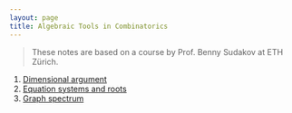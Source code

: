 ```yaml
---
layout: page
title: Algebraic Tools in Combinatorics
---
```


> These notes are based on a course by Prof. Benny Sudakov at ETH Zürich.

1. [Dimensional argument](./dimension.pdf)
1. [Equation systems and roots](./roots.pdf)
1. [Graph spectrum](./spectrum.pdf)
